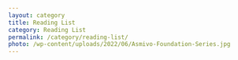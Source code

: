 ```yaml
---
layout: category
title: Reading List
category: Reading List
permalink: /category/reading-list/
photo: /wp-content/uploads/2022/06/Asmivo-Foundation-Series.jpg
---
```

